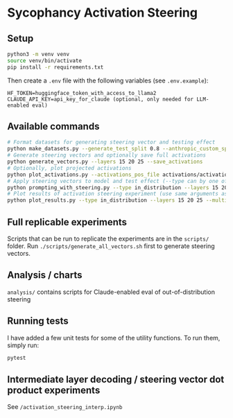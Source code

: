 # Sycophancy Activation Steering

## Setup

```bash
python3 -m venv venv
source venv/bin/activate
pip install -r requirements.txt
```

Then create a `.env` file with the following variables (see `.env.example`):

```
HF_TOKEN=huggingface_token_with_access_to_llama2
CLAUDE_API_KEY=api_key_for_claude (optional, only needed for LLM-enabled eval)
```

## Available commands

```bash
# Format datasets for generating steering vector and testing effect
python make_datasets.py --generate_test_split 0.8 --anthropic_custom_split 0.6 --n_datapoints 1200
# Generate steering vectors and optionally save full activations
python generate_vectors.py --layers 15 20 25 --save_activations
# Optionally, plot projected activations
python plot_activations.py --activations_pos_file activations/activations_pos_15_Llama-2-7b-hf.pt --activations_neg_file activations/activations_neg_15_Llama-2-7b-hf.pt --fname activations_proj_15_Llama-2-7b-hf.png --title "Activations layer 15"
# Apply steering vectors to model and test effect (--type can by one of "in_distribution", "out_of_distribution", "truthful_qa"), (--few_shot can be one of "positive", "negative", "unbiased", "none")
python prompting_with_steering.py --type in_distribution --layers 15 20 25 --multipliers -1.5 -1 0 1 1.5 --few_shot positive
# Plot results of activation steering experiment (use same arguments as the experiment)
python plot_results.py --type in_distribution --layers 15 20 25 --multipliers -1.5 -1 0 1 1.5 --few_shot positive
```

## Full replicable experiments

Scripts that can be run to replicate the experiments are in the `scripts/` folder.
Run `./scripts/generate_all_vectors.sh` first to generate steering vectors.

## Analysis / charts

`analysis/` contains scripts for Claude-enabled eval of out-of-distribution steering

## Running tests

I have added a few unit tests for some of the utility functions. To run them, simply run:

```bash
pytest
```

## Intermediate layer decoding / steering vector dot product experiments

See `/activation_steering_interp.ipynb`